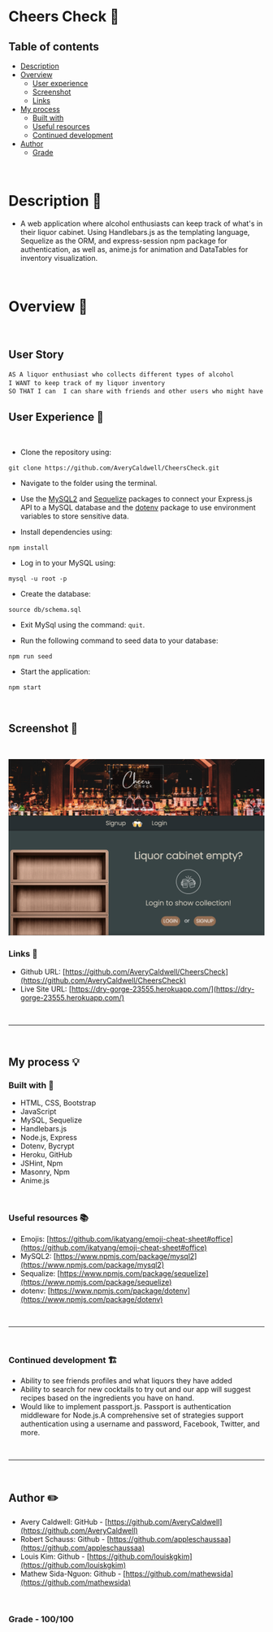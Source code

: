 # Cheers Check 🍻

## Table of contents

- [Description](#description-📝)
- [Overview](#overview-📁)
  - [User experience](#user-experience-👤)
  - [Screenshot](#screenshot-📸)
  - [Links](#links-🔗)
- [My process](#my-process-💡)
  - [Built with](#built-with-🔨)
  - [Useful resources](#useful-resources-📚)
  - [Continued development](#continued-development-🏗️) 
- [Author](#author-✏️)
  - [Grade](#grade)

<br>

#  Description 📝

- A web application where alcohol enthusiasts can keep track of what's in their liquor cabinet. Using Handlebars.js as the templating language, Sequelize as the ORM, and express-session npm package for authentication, as well as, anime.js for animation and DataTables for inventory visualization.

<br>

# Overview 📁 

<br>

## User Story

```md
AS A liquor enthusiast who collects different types of alcohol
I WANT to keep track of my liquor inventory
SO THAT I can  I can share with friends and other users who might have similar tastes.
```


## User Experience 👤 

<br>

- Clone the repository using:

```terminal
git clone https://github.com/AveryCaldwell/CheersCheck.git
```
-  Navigate to the folder using the terminal.

-  Use the [MySQL2](https://www.npmjs.com/package/mysql2) and [Sequelize](https://www.npmjs.com/package/sequelize) packages to connect your Express.js API to a MySQL database and the [dotenv](https://www.npmjs.com/package/dotenv) package to use environment variables to store sensitive data.

-  Install dependencies using:
```terminal
npm install
```
-  Log in to your MySQL using:
```terminal
mysql -u root -p
```
-  Create the database:
 ```terminal
source db/schema.sql
```
-  Exit MySql using the command: `quit`.

- Run the following command to seed data to your database:
 ```terminal
 npm run seed
```
- Start the application:
```terminal
npm start
```

<br>


## Screenshot 📸
​<br>

![](./public/images/homepage.png)



###  Links 🔗

- Github URL: [https://github.com/AveryCaldwell/CheersCheck](https://github.com/AveryCaldwell/CheersCheck)
- Live Site URL: [https://dry-gorge-23555.herokuapp.com/](https://dry-gorge-23555.herokuapp.com/)

<br>
<hr>
<br>

##  My process 💡

###  Built with 🔨
- HTML, CSS, Bootstrap
- JavaScript
- MySQL, Sequelize
- Handlebars.js
- Node.js, Express
- Dotenv, Bycrypt
- Heroku, GitHub
- JSHint, Npm
- Masonry, Npm
- Anime.js



<br>

###  Useful resources 📚

- Emojis:   [https://github.com/ikatyang/emoji-cheat-sheet#office](https://github.com/ikatyang/emoji-cheat-sheet#office)
- MySQL2:   [https://www.npmjs.com/package/mysql2](https://www.npmjs.com/package/mysql2)
- Sequalize:    [https://www.npmjs.com/package/sequelize](https://www.npmjs.com/package/sequelize)
- dotenv:   [https://www.npmjs.com/package/dotenv](https://www.npmjs.com/package/dotenv)

<br>
<hr>
<br>


### Continued development 🏗️

- Ability to see friends profiles and what liquors they have added
- Ability to search for new cocktails to try out and our app will suggest recipes based on the ingredients you have on hand.
- Would like to implement passport.js. Passport is authentication middleware for Node.js.A comprehensive set of strategies support authentication using a username and password, Facebook, Twitter, and more.

<br>
<hr>
<br>


## Author ✏️
- Avery Caldwell: GitHub - [https://github.com/AveryCaldwell](https://github.com/AveryCaldwell)
- Robert Schauss: Github - [https://github.com/appleschaussaa](https://github.com/appleschaussaa)
- Louis Kim: Github - [https://github.com/louiskgkim](https://github.com/louiskgkim)
- Mathew Sida-Nguon: Github - [https://github.com/mathewsida](https://github.com/mathewsida)

<br>

### Grade - 100/100
